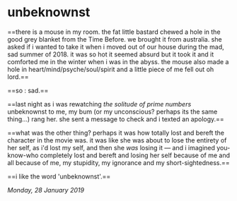 # unbeknownst

==there is a mouse in my room. the fat little bastard chewed a hole in the good grey blanket from the Time Before. we brought it from australia. she asked if i wanted to take it when i moved out of our house during the mad, sad summer of 2018. it was so hot it seemed absurd but it took it and it comforted me  in the winter when i was in the abyss. the mouse also made a hole in heart/mind/psyche/soul/spirit and a little piece of me fell out oh lord.== 

==so : sad.==

==last night as i was rewatching *the solitude of prime numbers* unbeknownst to me, my bum (or my unconscious? perhaps its the same thing...) rang her. she sent a message to check and i texted an apology.==

==what was the other thing? perhaps it was how totally lost and bereft the character in the movie was. it was like she was about to lose the entirety of her self, as i'd lost my self, and then she *was* losing it — and i imagined you-know-who completely lost and bereft and losing her self because of me and all because of me, my stupidity, my ignorance and my short-sightedness.==

==i like the word 'unbeknownst'.==

*Monday, 28 January 2019*